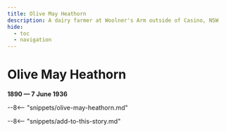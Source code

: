 ```yaml
---
title: Olive May Heathorn
description: A dairy farmer at Woolner's Arm outside of Casino, NSW
hide:
  - toc
  - navigation 
---
```


# Olive May Heathorn

**1890 — 7 June 1936**

--8<-- "snippets/olive-may-heathorn.md"

--8<-- "snippets/add-to-this-story.md"